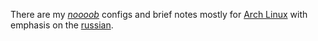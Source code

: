 There are my *[noooob](https://cs4.pikabu.ru/post_img/2014/03/27/11/1395945907_1275133260.gif)*
configs and brief notes mostly for [Arch Linux](https://www.archlinux.org/) with emphasis on the
[russian](http://www.mk.ru/upload/entities/2016/10/28/articles/detailPicture/7a/78/31/480953308_3598083.jpg).
